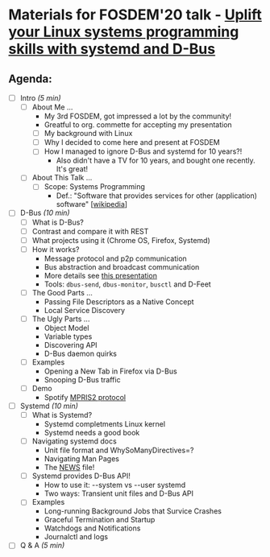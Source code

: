 # Materials for FOSDEM'20 talk - [Uplift your Linux systems programming skills with systemd and D-Bus](https://fosdem.org/2020/schedule/event/golinux/)

## Agenda:
- [ ] Intro *(5 min)*
  - [ ] About Me ...
      * My 3rd FOSDEM, got impressed a lot by the community!
      * Greatful to org. commette for accepting my presentation
    - [ ] My background with Linux
    - [ ] Why I decided to come here and present at FOSDEM
    - [ ] How I managed to ignore D-Bus and systemd for 10 years?!
      * Also didn't have a TV for 10 years, and bought one recently. It's great!
  - [ ] About This Talk ...
    - [ ] Scope: Systems Programming
      * Def.: "Software that provides services for other (application) software" [[wikipedia](https://en.wikipedia.org/wiki/Systems_programming)]

- [ ] D-Bus *(10 min)*
  - [ ] What is D-Bus?
  - [ ] Contrast and compare it with REST
  - [ ] What projects using it (Chrome OS, Firefox, Systemd)
  - [ ] How it works?
    * Message protocol and p2p communication
    * Bus abstraction and broadcast communication
    * More details see [this presentation](https://bootlin.com/pub/conferences/2016/meetup/dbus/josserand-dbus-meetup.pdf)
    * Tools: `dbus-send`, `dbus-monitor`, `busctl` and D-Feet
  - [ ] The Good Parts ...
    * Passing File Descriptors as a Native Concept
    * Local Service Discovery
  - [ ] The Ugly Parts ...
    * Object Model 
    * Variable types
    * Discovering API
    * D-Bus daemon quirks
  - [ ] Examples
    * Opening a New Tab in Firefox via D-Bus
    * Snooping D-Bus traffic
  - [ ] Demo
    * Spotify [MPRIS2 protocol](https://specifications.freedesktop.org/mpris-spec/latest/)

- [ ] Systemd *(10 min)*
  - [ ] What is Systemd?
    * Systemd completments Linux kernel
    * Systemd needs a good book
  - [ ] Navigating systemd docs
    * Unit file format and WhySoManyDirectives=?
    * Navigating Man Pages
    * The [NEWS](https://github.com/systemd/systemd/blob/master/NEWS) file!
  - [ ] Systemd provides D-Bus API!
    * How to use it: --system vs --user systemd
    * Two ways: Transient unit files and D-Bus API
  - [ ] Examples
    * Long-running Background Jobs that Survice Crashes
    * Graceful Termination and Startup
    * Watchdogs and Notifications
    * Journalctl and logs

- [ ] Q & A *(5 min)*
